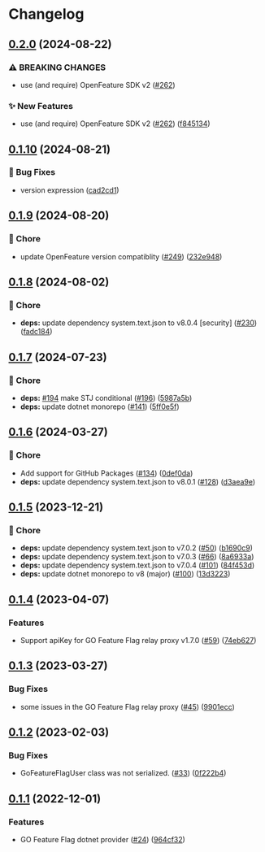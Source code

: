 # Changelog

## [0.2.0](https://github.com/open-feature/dotnet-sdk-contrib/compare/OpenFeature.Contrib.Providers.GOFeatureFlag-v0.1.10...OpenFeature.Contrib.Providers.GOFeatureFlag-v0.2.0) (2024-08-22)


### ⚠ BREAKING CHANGES

* use (and require) OpenFeature SDK v2 ([#262](https://github.com/open-feature/dotnet-sdk-contrib/issues/262))

### ✨ New Features

* use (and require) OpenFeature SDK v2 ([#262](https://github.com/open-feature/dotnet-sdk-contrib/issues/262)) ([f845134](https://github.com/open-feature/dotnet-sdk-contrib/commit/f84513438586457087ac47fd40629912f2ec473a))

## [0.1.10](https://github.com/open-feature/dotnet-sdk-contrib/compare/OpenFeature.Contrib.Providers.GOFeatureFlag-v0.1.9...OpenFeature.Contrib.Providers.GOFeatureFlag-v0.1.10) (2024-08-21)


### 🐛 Bug Fixes

* version expression ([cad2cd1](https://github.com/open-feature/dotnet-sdk-contrib/commit/cad2cd166d0c25753b37189f044c3a585cda0fad))

## [0.1.9](https://github.com/open-feature/dotnet-sdk-contrib/compare/OpenFeature.Contrib.Providers.GOFeatureFlag-v0.1.8...OpenFeature.Contrib.Providers.GOFeatureFlag-v0.1.9) (2024-08-20)


### 🧹 Chore

* update OpenFeature version compatiblity ([#249](https://github.com/open-feature/dotnet-sdk-contrib/issues/249)) ([232e948](https://github.com/open-feature/dotnet-sdk-contrib/commit/232e948a0916ca10612f85343e2eecebca107090))

## [0.1.8](https://github.com/open-feature/dotnet-sdk-contrib/compare/OpenFeature.Contrib.Providers.GOFeatureFlag-v0.1.7...OpenFeature.Contrib.Providers.GOFeatureFlag-v0.1.8) (2024-08-02)


### 🧹 Chore

* **deps:** update dependency system.text.json to v8.0.4 [security] ([#230](https://github.com/open-feature/dotnet-sdk-contrib/issues/230)) ([fadc184](https://github.com/open-feature/dotnet-sdk-contrib/commit/fadc184592348ee54e4cc87236c4823605f03970))

## [0.1.7](https://github.com/open-feature/dotnet-sdk-contrib/compare/OpenFeature.Contrib.Providers.GOFeatureFlag-v0.1.6...OpenFeature.Contrib.Providers.GOFeatureFlag-v0.1.7) (2024-07-23)


### 🧹 Chore

* **deps:** [#194](https://github.com/open-feature/dotnet-sdk-contrib/issues/194) make STJ conditional ([#196](https://github.com/open-feature/dotnet-sdk-contrib/issues/196)) ([5987a5b](https://github.com/open-feature/dotnet-sdk-contrib/commit/5987a5b309f188501b08cc4cc7c50575e888493c))
* **deps:** update dotnet monorepo ([#141](https://github.com/open-feature/dotnet-sdk-contrib/issues/141)) ([5ff0e5f](https://github.com/open-feature/dotnet-sdk-contrib/commit/5ff0e5f4c5939e9a584809e623b1306f7546c5b1))

## [0.1.6](https://github.com/open-feature/dotnet-sdk-contrib/compare/OpenFeature.Contrib.Providers.GOFeatureFlag-v0.1.5...OpenFeature.Contrib.Providers.GOFeatureFlag-v0.1.6) (2024-03-27)


### 🧹 Chore

* Add support for GitHub Packages ([#134](https://github.com/open-feature/dotnet-sdk-contrib/issues/134)) ([0def0da](https://github.com/open-feature/dotnet-sdk-contrib/commit/0def0da173e2f327b7381eba043b6e99ae8f26fe))
* **deps:** update dependency system.text.json to v8.0.1 ([#128](https://github.com/open-feature/dotnet-sdk-contrib/issues/128)) ([d3aea9e](https://github.com/open-feature/dotnet-sdk-contrib/commit/d3aea9e6a957c3c0ecc4f318f10916801cffe945))

## [0.1.5](https://github.com/open-feature/dotnet-sdk-contrib/compare/OpenFeature.Contrib.Providers.GOFeatureFlag-v0.1.4...OpenFeature.Contrib.Providers.GOFeatureFlag-v0.1.5) (2023-12-21)


### 🧹 Chore

* **deps:** update dependency system.text.json to v7.0.2 ([#50](https://github.com/open-feature/dotnet-sdk-contrib/issues/50)) ([b1690c9](https://github.com/open-feature/dotnet-sdk-contrib/commit/b1690c91843afe012f08e63411ee100ed29e5f5c))
* **deps:** update dependency system.text.json to v7.0.3 ([#66](https://github.com/open-feature/dotnet-sdk-contrib/issues/66)) ([8a6933a](https://github.com/open-feature/dotnet-sdk-contrib/commit/8a6933a0093be917a60235080ff3dac89a952f81))
* **deps:** update dependency system.text.json to v7.0.4 ([#101](https://github.com/open-feature/dotnet-sdk-contrib/issues/101)) ([84f453d](https://github.com/open-feature/dotnet-sdk-contrib/commit/84f453ded557491ae69ae7d279d51642327dc8e6))
* **deps:** update dotnet monorepo to v8 (major) ([#100](https://github.com/open-feature/dotnet-sdk-contrib/issues/100)) ([13d3223](https://github.com/open-feature/dotnet-sdk-contrib/commit/13d32231983e61ec9960cabfbf9a55fc5a6b32cb))

## [0.1.4](https://github.com/open-feature/dotnet-sdk-contrib/compare/OpenFeature.Contrib.Providers.GOFeatureFlag-v0.1.3...OpenFeature.Contrib.Providers.GOFeatureFlag-v0.1.4) (2023-04-07)


### Features

* Support apiKey for GO Feature Flag relay proxy v1.7.0 ([#59](https://github.com/open-feature/dotnet-sdk-contrib/issues/59)) ([74eb627](https://github.com/open-feature/dotnet-sdk-contrib/commit/74eb627c28cd9c7cafc37e2ac735f43a35eca12b))

## [0.1.3](https://github.com/open-feature/dotnet-sdk-contrib/compare/OpenFeature.Contrib.Providers.GOFeatureFlag-v0.1.2...OpenFeature.Contrib.Providers.GOFeatureFlag-v0.1.3) (2023-03-27)


### Bug Fixes

* some issues in the GO Feature Flag relay proxy ([#45](https://github.com/open-feature/dotnet-sdk-contrib/issues/45)) ([9901ecc](https://github.com/open-feature/dotnet-sdk-contrib/commit/9901ecc6566f8e97b222ce2080d329d2adf4401f))

## [0.1.2](https://github.com/open-feature/dotnet-sdk-contrib/compare/OpenFeature.Contrib.Providers.GOFeatureFlag-v0.1.1...OpenFeature.Contrib.Providers.GOFeatureFlag-v0.1.2) (2023-02-03)


### Bug Fixes

* GoFeatureFlagUser class was not serialized. ([#33](https://github.com/open-feature/dotnet-sdk-contrib/issues/33)) ([0f222b4](https://github.com/open-feature/dotnet-sdk-contrib/commit/0f222b4a46d16bd075a9bbc3a512e3d8bf79bee4))

## [0.1.1](https://github.com/open-feature/dotnet-sdk-contrib/compare/OpenFeature.Contrib.Providers.GOFeatureFlag-v0.1.0...OpenFeature.Contrib.Providers.GOFeatureFlag-v0.1.1) (2022-12-01)


### Features

* GO Feature Flag dotnet provider ([#24](https://github.com/open-feature/dotnet-sdk-contrib/issues/24)) ([964cf32](https://github.com/open-feature/dotnet-sdk-contrib/commit/964cf3297d1b78954d5139750d26acbad9fcd895))
